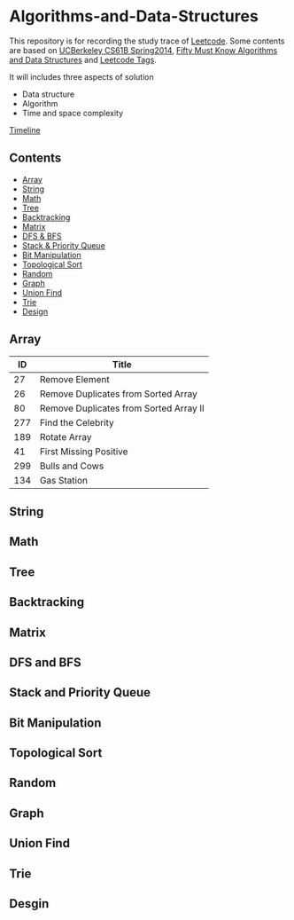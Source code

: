 # Algorithms-and-Data-Structures

This repository is for recording the study trace of [Leetcode](https://leetcode.com/problemset/all/). Some contents are based on [UCBerkeley CS61B Spring2014](https://people.eecs.berkeley.edu/~jrs/61b/), [Fifty Must Know Algorithms and Data Structures](https://github.com/wangzheng0822/algo?from=singlemessage&isappinstalled=0) and [Leetcode Tags](https://cspiration.com/leetcodeClassification#10301).

It will includes three aspects of solution
- Data structure
- Algorithm
- Time and space complexity

[Timeline](https://github.com/MChen9/Algorithms-and-Data-Structures/blob/master/Timeline.md)

## Contents
* [Array](https://github.com/MChen9/Algorithms-and-Data-Structures/tree/master/Array)
* [String](https://github.com/MChen9/Algorithms-and-Data-Structures/tree/master/String)
* [Math](https://github.com/MChen9/Algorithms-and-Data-Structures/tree/master/Math)
* [Tree](#tree)
* [Backtracking](#backtracking)
* [Matrix](#matrix)
* [DFS & BFS](#dfs-and-bfs)
* [Stack & Priority Queue](#stack-and-priority-queue)
* [Bit Manipulation](#bit-manipulation)
* [Topological Sort](#topological-sort)
* [Random](#random)
* [Graph](#graph)
* [Union Find](#union-find)
* [Trie](#trie)
* [Design](https://github.com/MChen9/Algorithms-and-Data-Structures/tree/master/Design)

## Array

ID | Title
--- | ---
27 | Remove Element
26 | Remove Duplicates from Sorted Array	
80 | Remove Duplicates from Sorted Array II	
277 | Find the Celebrity	
189 | Rotate Array	
41 | First Missing Positive	
299 | Bulls and Cows	
134 | Gas Station

## String

## Math

## Tree

## Backtracking

## Matrix

## DFS and BFS

## Stack and Priority Queue

## Bit Manipulation

## Topological Sort

## Random

## Graph

## Union Find

## Trie

## Desgin
